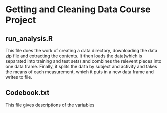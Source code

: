 # Getting and Cleaning Data Course Project

## run_analysis.R

  This file does the work of creating a data directory, downloading the data zip file and extracting the contents.  It then loads the data(which is separated into training and test sets) and combines the relevent pieces into one data frame.
  Finally, it splits the data by subject and activity and takes the means of each measurement, which it puts in a new data frame and writes to file.
  
## Codebook.txt
  This file gives descriptions of the variables